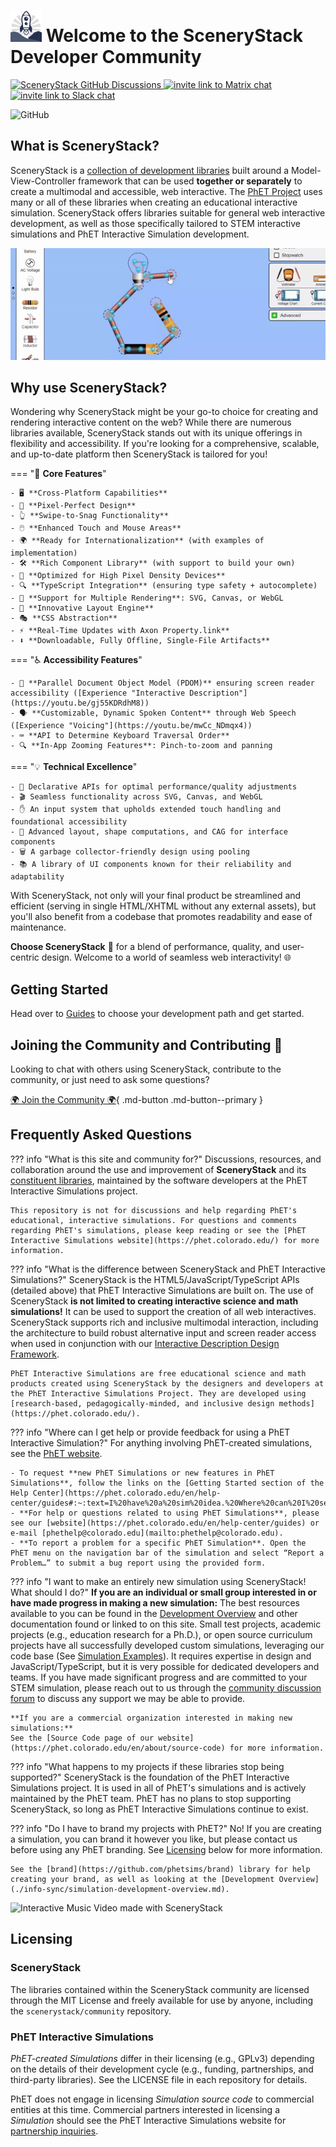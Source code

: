 # <img src="assets/scenerystack-square.png" width="50"> Welcome to the SceneryStack Developer Community

<p>
    <a href="https://github.com/orgs/scenerystack/discussions">
        <img src="https://img.shields.io/github/discussions/scenerystack/community" alt="SceneryStack GitHub Discussions">
    </a>
    <a href="https://matrix.to/#/##scenerystack:matrix.org">
        <img src="https://img.shields.io/badge/chat-matrix-green" alt="invite link to Matrix chat">
    </a>
    <a href="https://join.slack.com/t/scenerystack/shared_invite/zt-22d2r9ruc-GnxYi37iPluFwVkt~LdzGA">
        <img src="https://img.shields.io/badge/chat-slack-purple" alt="invite link to Slack chat">
    </a>
</p>

![GitHub](https://img.shields.io/github/license/scenerystack/community)

## What is SceneryStack?

 SceneryStack is a [collection of development libraries](./guides/scenerystack_list.md) built around a Model-View-Controller framework that can be used **together or separately** to create a multimodal and accessible, web interactive. The [PhET Project](https://phet.colorado.edu/) uses many or all of these libraries when creating an educational interactive simulation. SceneryStack offers libraries suitable for general web interactive development, as well as those specifically tailored to STEM interactive simulations and PhET Interactive Simulation development.

![Interactive in action with SceneryStack](assets/cck-bulb.gif)

## Why use SceneryStack?

Wondering why SceneryStack might be your go-to choice for creating and rendering interactive content on the web? While there are numerous libraries available, SceneryStack stands out with its unique offerings in flexibility and accessibility. If you're looking for a comprehensive, scalable, and up-to-date platform then SceneryStack is tailored for you!

=== "🌟 **Core Features**"

    - 🖥️ **Cross-Platform Capabilities**
    - 🎨 **Pixel-Perfect Design**
    - 👆 **Swipe-to-Snag Functionality**
    - 🖱️ **Enhanced Touch and Mouse Areas**
    - 🌍 **Ready for Internationalization** (with examples of implementation)
    - 🛠️ **Rich Component Library** (with support to build your own)
    - 📱 **Optimized for High Pixel Density Devices**
    - 🔍 **TypeScript Integration** (ensuring type safety + autocomplete)
    - 🎲 **Support for Multiple Rendering**: SVG, Canvas, or WebGL
    - 📐 **Innovative Layout Engine**
    - 🎭 **CSS Abstraction**
    - ⚡ **Real-Time Updates with Axon Property.link**
    - ⬇️ **Downloadable, Fully Offline, Single-File Artifacts**

=== "♿ **Accessibility Features**"

    - 📖 **Parallel Document Object Model (PDOM)** ensuring screen reader accessibility ([Experience "Interactive Description"](https://youtu.be/gj55KDRdhM8))
    - 🗣️ **Customizable, Dynamic Spoken Content** through Web Speech ([Experience "Voicing"](https://youtu.be/mwCc_NDmqx4))
    - ⌨️ **API to Determine Keyboard Traversal Order**
    - 🔍 **In-App Zooming Features**: Pinch-to-zoom and panning

=== "💡 **Technical Excellence**"

    - 🔄 Declarative APIs for optimal performance/quality adjustments
    - 🎬 Seamless functionality across SVG, Canvas, and WebGL
    - ✋ An input system that upholds extended touch handling and foundational accessibility
    - 📏 Advanced layout, shape computations, and CAG for interface components
    - 🗑️ A garbage collector-friendly design using pooling
    - 📚 A library of UI components known for their reliability and adaptability

With SceneryStack, not only will your final product be streamlined and efficient (serving in single HTML/XHTML without any external assets), but you'll also benefit from a codebase that promotes readability and ease of maintenance.

**Choose SceneryStack** 🚀 for a blend of performance, quality, and user-centric design. Welcome to a world of seamless web interactivity! 🌐

## Getting Started

Head over to [Guides](./guides/pathways.md) to choose your development path and get started.

## Joining the Community and Contributing 🤝

Looking to chat with others using SceneryStack, contribute to the community, or just need to ask some questions?

[🌍 Join the Community 🌍](community.md){ .md-button .md-button--primary }

## Frequently Asked Questions

??? info "What is this site and community for?"
    Discussions, resources, and collaboration around the use and improvement of **SceneryStack** and its [constituent libraries](./guides/scenerystack_list.md), maintained by the software developers at the PhET Interactive Simulations project.

    This repository is not for discussions and help regarding PhET's educational, interactive simulations. For questions and comments regarding PhET's simulations, please keep reading or see the [PhET Interactive Simulations website](https://phet.colorado.edu/) for more information.

??? info "What is the difference between SceneryStack and PhET Interactive Simulations?"
    SceneryStack is the HTML5/JavaScript/TypeScript APIs (detailed above) that PhET Interactive Simulations are built on. The use of SceneryStack **is not limited to creating interactive science and math simulations!** It can be used to support the creation of all web interactives. SceneryStack supports rich and inclusive multimodal interaction, including the architecture to build robust alternative input and screen reader access when used in conjunction with our [Interactive Description Design Framework](https://www.coursera.org/learn/description-design-for-interactive-learning-resources).

    PhET Interactive Simulations are free educational science and math products created using SceneryStack by the designers and developers at the PhET Interactive Simulations Project. They are developed using [research-based, pedagogically-minded, and inclusive design methods](https://phet.colorado.edu/).

??? info "Where can I get help or provide feedback for using a PhET Interactive Simulation?"
    For anything involving PhET-created simulations, see the [PhET website](https://phet.colorado.edu).

    - To request **new PhET Simulations or new features in PhET Simulations**, follow the links on the [Getting Started section of the Help Center](https://phet.colorado.edu/en/help-center/guides#:~:text=I%20have%20a%20sim%20idea.%20Where%20can%20I%20send%20it%3F).
    - **For help or questions related to using PhET Simulations**, please see our [website](https://phet.colorado.edu/en/help-center/guides) or e-mail [phethelp@colorado.edu](mailto:phethelp@colorado.edu).
    - **To report a problem for a specific PhET Simulation**. Open the PhET menu on the navigation bar of the simulation and select “Report a Problem…” to submit a bug report using the provided form.

??? info "I want to make an entirely new simulation using SceneryStack! What should I do?"
    **If you are an individual or small group interested in or have made progress in making a new simulation:**
    The best resources available to you can be found in the [Development Overview](./info-sync/simulation-development-overview.md) and other documentation found or linked to on this site. Small test projects, academic projects (e.g., education research for a Ph.D.), or open source curriculum projects have all successfully developed custom simulations, leveraging our code base (See [Simulation Examples](./guides/simulation-examples.md)). It requires expertise in design and JavaScript/TypeScript, but it is very possible for dedicated developers and teams. If you have made significant progress and are committed to your STEM simulation, please reach out to us through the [community discussion forum](https://github.com/orgs/scenerystack/discussions) to discuss any support we may be able to provide.

    **If you are a commercial organization interested in making new simulations:**
    See the [Source Code page of our website](https://phet.colorado.edu/en/about/source-code) for more information.

??? info "What happens to my projects if these libraries stop being supported?"
    SceneryStack is the foundation of the PhET Interactive Simulations project. It is used in all of PhET's simulations and is actively maintained by the PhET team. PhET has no plans to stop supporting SceneryStack, so long as PhET Interactive Simulations continue to exist.

??? info "Do I have to brand my projects with PhET?"
    No! If you are creating a simulation, you can brand it however you like, but please contact us before using any PhET branding. See [Licensing](#licensing) below for more information.

    See the [brand](https://github.com/phetsims/brand) library for help creating your brand, as well as looking at the [Development Overview](./info-sync/simulation-development-overview.md).

![Interactive Music Video made with SceneryStack](assets/cathedral.gif)

## Licensing

### SceneryStack
The libraries contained within the SceneryStack community are licensed through the MIT License and freely available for use by anyone, including the `scenerystack/community` repository.

### PhET Interactive Simulations
*PhET-created Simulations* differ in their licensing (e.g., GPLv3) depending on the details of their development cycle (e.g., funding, partnerships, and third-party libraries). See the LICENSE file in each repository for details.

PhET does not engage in licensing *Simulation source code* to commercial entities at this time. Commercial partners interested in licensing a *Simulation* should see the PhET Interactive Simulations website for [partnership inquiries](https://phet.colorado.edu/en/partnerships).